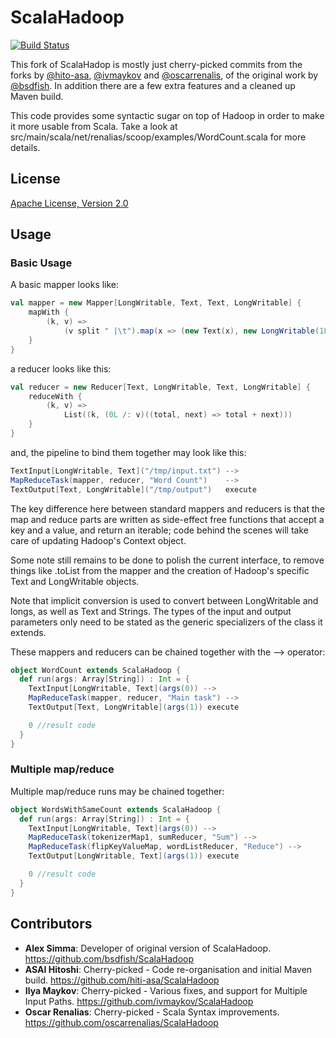 # ScalaHadoop

[![Build Status](https://travis-ci.org/adamretter/ScalaHadoop.png?branch=master)](https://travis-ci.org/adamretter/ScalaHadoop)

This fork of ScalaHadop is mostly just cherry-picked commits from the forks by [@hito-asa](https://github.com/hiti-asa/ScalaHadoop), [@ivmaykov](https://github.com/ivmaykov/ScalaHadoop) and [@oscarrenalis](https://github.com/oscarrenalias/ScalaHadoop), of the original work by [@bsdfish](https://github.com/bsdfish/ScalaHadoop). In addition there are a few extra features and a cleaned up Maven build.

This code provides some syntactic sugar on top of Hadoop in order to make
it more usable from Scala.  Take a look at src/main/scala/net/renalias/scoop/examples/WordCount.scala for more
details.

## License
[Apache License, Version 2.0](http://opensource.org/licenses/Apache-2.0)

## Usage
### Basic Usage
A basic mapper looks like:

```scala
val mapper = new Mapper[LongWritable, Text, Text, LongWritable] {
    mapWith {
        (k, v) =>
            (v split " |\t").map(x => (new Text(x), new LongWritable(1L))).toList
    }
}
```

a reducer looks like this:

```scala
val reducer = new Reducer[Text, LongWritable, Text, LongWritable] {
    reduceWith {
        (k, v) =>
            List((k, (0L /: v)((total, next) => total + next)))
    }
}
```

and, the pipeline to bind them together may look like this:

```scala
TextInput[LongWritable, Text]("/tmp/input.txt") -->
MapReduceTask(mapper, reducer, "Word Count")    -->
TextOutput[Text, LongWritable]("/tmp/output")   execute
```


The key difference here between standard mappers and reducers is that the map and reduce parts are written as side-effect
free functions that accept a key and a value, and return an iterable; code behind the scenes will take care of
updating Hadoop's Context object.

Some note still remains to be done to polish the current interface, to remove things like .toList from the mapper and
the creation of Hadoop's specific Text and LongWritable objects.

Note that implicit conversion is used to convert between LongWritable and longs, as well as Text
and Strings.  The types of the input and output parameters only need to be stated as the
generic specializers of the class it extends.

These mappers and reducers can be chained together with the --> operator:

```scala
object WordCount extends ScalaHadoop {
  def run(args: Array[String]) : Int = {
    TextInput[LongWritable, Text](args(0)) -->
    MapReduceTask(mapper, reducer, "Main task") -->
    TextOutput[Text, LongWritable](args(1)) execute

    0 //result code
  }
}
```

### Multiple map/reduce
Multiple map/reduce runs may be chained together:

```scala
object WordsWithSameCount extends ScalaHadoop {
  def run(args: Array[String]) : Int = {
    TextInput[LongWritable, Text](args(0)) -->
    MapReduceTask(tokenizerMap1, sumReducer, "Sum") -->
    MapReduceTask(flipKeyValueMap, wordListReducer, "Reduce") -->
    TextOutput[LongWritable, Text](args(1)) execute

    0 //result code
  }
}
```

## Contributors
- **Alex Simma**: Developer of original version of ScalaHadoop. https://github.com/bsdfish/ScalaHadoop
- **ASAI Hitoshi**: Cherry-picked - Code re-organisation and initial Maven build. https://github.com/hiti-asa/ScalaHadoop
- **Ilya Maykov**: Cherry-picked - Various fixes, and support for Multiple Input Paths. https://github.com/ivmaykov/ScalaHadoop
- **Oscar Renalias**: Cherry-picked - Scala Syntax improvements. https://github.com/oscarrenalias/ScalaHadoop

